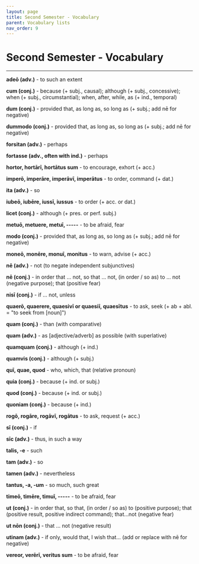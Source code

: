 ```yaml
---
layout: page
title: Second Semester - Vocabulary
parent: Vocabulary lists
nav_order: 9
---
```


# Second Semester - Vocabulary

***

**adeō (adv.)** - to such an extent

**cum (conj.)** - because (+ subj., causal); although (+ subj., concessive); when (+ subj., circumstantial); when, after, while, as (+ ind., temporal)

**dum (conj.)** - provided that, as long as, so long as (+ subj.; add nē for negative)

**dummodo (conj.)** - provided that, as long as, so long as (+ subj.; add nē for negative)

**forsitan (adv.)** - perhaps

**fortasse (adv., often with ind.)** - perhaps

**hortor, hortārī, hortātus sum** - to encourage, exhort (+ acc.)

**imperō, imperāre, imperāvī, imperātus** - to order, command (+ dat.)

**ita (adv.)** - so

**iubeō, iubēre, iussī, iussus** - to order (+ acc. or dat.)

**licet (conj.)** - although (+ pres. or perf. subj.)

**metuō, metuere, metuī, -----** - to be afraid, fear

**modo (conj.)** - provided that, as long as, so long as (+ subj.; add nē for negative)

**moneō, monēre, monuī, monitus** - to warn, advise (+ acc.)

**nē (adv.)** - not (to negate independent subjunctives)

**nē (conj.)** - in order that ... not, so that ... not, (in order / so as) to ... not (negative purpose); that (positive fear)

**nisī (conj.)** - if ... not, unless

**quaerō, quaerere, quaesivī or quaesiī, quaesītus** - to ask, seek (+ ab + abl. = "to seek from [noun]")

**quam (conj.)** - than (with comparative)

**quam (adv.)** - as [adjective/adverb] as possible (with superlative)

**quamquam (conj.)** - although (+ ind.)

**quamvis (conj.)** - although (+ subj.)

**quī, quae, quod** - who, which, that (relative pronoun)

**quia (conj.)** - because (+ ind. or subj.)

**quod (conj.)** - because (+ ind. or subj.)

**quoniam (conj.)** - because (+ ind.)

**rogō, rogāre, rogāvī, rogātus** - to ask, request (+ acc.)

**sī (conj.)** - if

**sīc (adv.)** - thus, in such a way

**talis, -e** - such

**tam (adv.)** - so

**tamen (adv.)** - nevertheless

**tantus, -a, -um** - so much, such great

**timeō, timēre, timuī, -----** - to be afraid, fear

**ut (conj.)** - in order that, so that, (in order / so as) to (positive purpose); that (positive result, positive indirect command); that...not (negative fear)

**ut nōn (conj.)** - that ... not (negative result)

**utinam (adv.)** - if only, would that, I wish that... (add or replace with nē for negative)

**vereor, verērī, veritus sum** - to be afraid, fear
